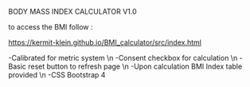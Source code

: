 BODY MASS INDEX CALCULATOR V1.0

to access the BMI follow :

https://kermit-klein.github.io/BMI_calculator/src/index.html

-Calibrated for metric system \n
-Consent checkbox for calculation \n
-Basic reset button to refresh page \n
-Upon calculation BMI Index table provided \n
-CSS Bootstrap 4
